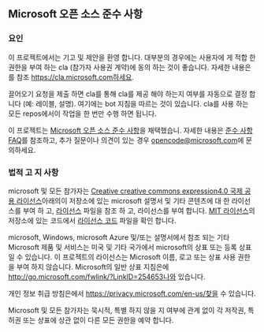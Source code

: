 ## <a name="microsoft-open-source-code-of-conduct"></a>Microsoft 오픈 소스 준수 사항

### <a name="contributing"></a>요인

이 프로젝트에서는 기고 및 제안을 환영 합니다.  대부분의 경우에는 사용자에 게 적합 한 권한을 부여 하는 cla (참가자 사용권 계약)에 동의 하는 것이 좋습니다. 자세한 내용은를 참조 https://cla.microsoft.com하세요.

끌어오기 요청을 제출 하면 cla를 통해 cla를 제공 해야 하는지 여부를 자동으로 결정 합니다 (예: 레이블, 설명). 여기에는 bot 지침을 따르는 것이 있습니다. cla를 사용 하는 모든 repos에서이 작업을 한 번만 수행 하면 됩니다.

이 프로젝트는 [Microsoft 오픈 소스 준수 사항](https://opensource.microsoft.com/codeofconduct/)을 채택했습니. 자세한 내용은 [준수 사항 FAQ](https://opensource.microsoft.com/codeofconduct/faq/)를 참조하고, 추가 질문이나 의견이 있는 경우 [opencode@microsoft.com](mailto:opencode@microsoft.com)에 문의하세요.

### <a name="legal-notices"></a>법적 고 지 사항

microsoft 및 모든 참가자는 [Creative creative commons expression4.0 국제 공용 라이선스](https://creativecommons.org/licenses/by/4.0/legalcode)아래의이 저장소에 있는 microsoft 설명서 및 기타 콘텐츠에 대 한 라이선스를 부여 하 고, [라이선스](LICENSE) 파일을 참조 하 고, 라이선스를 부여 합니다. [MIT 라이선스](https://opensource.org/licenses/MIT)의 저장소에 있는 코드에서 [라이선스 코드](LICENSE-CODE) 파일을 확인 합니다.

microsoft, Windows, microsoft Azure 및/또는 설명서에서 참조 되는 기타 Microsoft 제품 및 서비스는 미국 및 기타 국가에서 microsoft의 상표 또는 등록 상표 일 수 있습니다. 이 프로젝트의 라이선스는 Microsoft 이름, 로고 또는 상표 사용 권한을 부여 하지 않습니다. Microsoft의 일반 상표 지침은에 http://go.microsoft.com/fwlink/?LinkID=254653나와 있습니다.

개인 정보 취급 방침은에서 https://privacy.microsoft.com/en-us/찾을 수 있습니다.

Microsoft 및 모든 참가자는 묵시적, 특별 하지 않을 지 여부에 관계 없이 각 저작권, 특허권 또는 상표에 상관 없이 다른 모든 권한을 예약 합니다.
